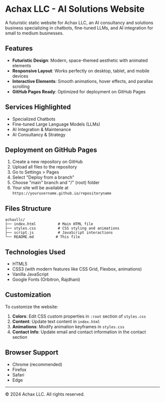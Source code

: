 # Achax LLC - AI Solutions Website

A futuristic static website for Achax LLC, an AI consultancy and solutions business specializing in chatbots, fine-tuned LLMs, and AI integration for small to medium businesses.

## Features

- **Futuristic Design**: Modern, space-themed aesthetic with animated elements
- **Responsive Layout**: Works perfectly on desktop, tablet, and mobile devices
- **Interactive Elements**: Smooth animations, hover effects, and parallax scrolling
- **GitHub Pages Ready**: Optimized for deployment on GitHub Pages

## Services Highlighted

- Specialized Chatbots
- Fine-tuned Large Language Models (LLMs)
- AI Integration & Maintenance
- AI Consultancy & Strategy

## Deployment on GitHub Pages

1. Create a new repository on GitHub
2. Upload all files to the repository
3. Go to Settings > Pages
4. Select "Deploy from a branch"
5. Choose "main" branch and "/" (root) folder
6. Your site will be available at `https://yourusername.github.io/repositoryname`

## Files Structure

```
achaxllc/
├── index.html          # Main HTML file
├── styles.css          # CSS styling and animations
├── script.js           # JavaScript interactions
└── README.md          # This file
```

## Technologies Used

- HTML5
- CSS3 (with modern features like CSS Grid, Flexbox, animations)
- Vanilla JavaScript
- Google Fonts (Orbitron, Rajdhani)

## Customization

To customize the website:

1. **Colors**: Edit CSS custom properties in `:root` section of `styles.css`
2. **Content**: Update text content in `index.html`
3. **Animations**: Modify animation keyframes in `styles.css`
4. **Contact Info**: Update email and contact information in the contact section

## Browser Support

- Chrome (recommended)
- Firefox
- Safari
- Edge

---

© 2024 Achax LLC. All rights reserved.